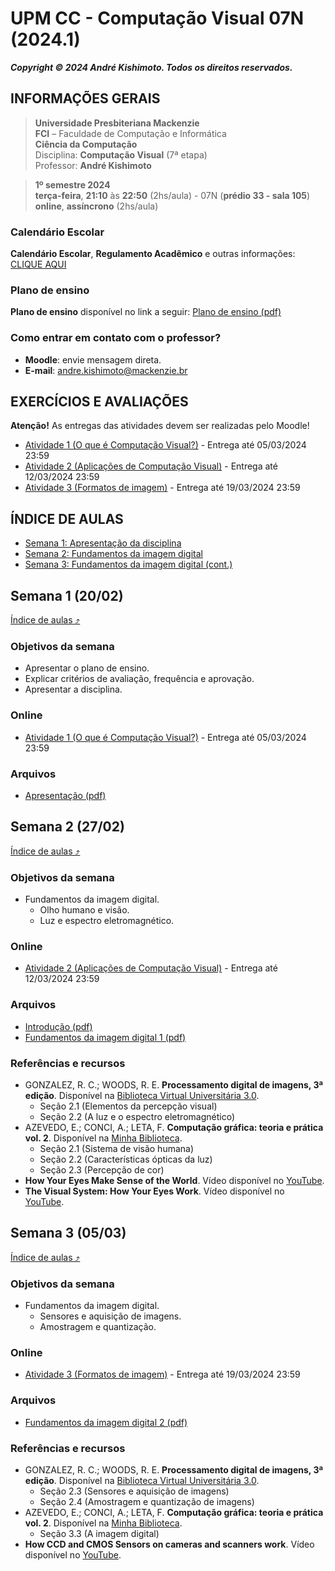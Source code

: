 # UPM CC - Computação Visual 07N (2024.1)

***Copyright &copy; 2024 André Kishimoto. Todos os direitos reservados.***

## INFORMAÇÕES GERAIS

> **Universidade Presbiteriana Mackenzie**<br>
> **FCI** – Faculdade de Computação e Informática<br>
> **Ciência da Computação**<br>
> Disciplina: **Computação Visual** (7ª etapa)<br>
> Professor: **André Kishimoto**

> **1º semestre 2024**<br>
> **terça-feira**, **21:10** às **22:50** (2hs/aula) - 07N (**prédio 33 - sala 105**)<br>
> **online**, **assíncrono** (2hs/aula)

### Calendário Escolar

**Calendário Escolar**, **Regulamento Acadêmico** e outras informações: <a href="https://www.mackenzie.br/universidade/processos-academicos-para-coordenadoria-geral-de-relacionamento-e-atendimento/informacoes-ao-aluno/calendario-escolar" target="_blank">CLIQUE AQUI</a>

### Plano de ensino

**Plano de ensino** disponível no link a seguir:
[Plano de ensino (pdf)](conteudo/plano-de-ensino/CC_7N_Plano_de_ensino_ComputacaoVisual_2024_1.pdf)

### Como entrar em contato com o professor?

- **Moodle**: envie mensagem direta.
- **E-mail**: <a href="mailto:andre.kishimoto@mackenzie.br">andre.kishimoto@mackenzie.br</a>


## EXERCÍCIOS E AVALIAÇÕES

**Atenção!** As entregas das atividades devem ser realizadas pelo Moodle!

- [Atividade 1 (O que é Computação Visual?)](atividades/n1/n1-ativ01.md) - Entrega até 05/03/2024 23:59
- [Atividade 2 (Aplicações de Computação Visual)](atividades/n1/n1-ativ02.md) - Entrega até 12/03/2024 23:59
- [Atividade 3 (Formatos de imagem)](atividades/n1/n1-ativ03.md) - Entrega até 19/03/2024 23:59


## ÍNDICE DE AULAS

- [Semana 1: Apresentação da disciplina](#semana-1-2002)
- [Semana 2: Fundamentos da imagem digital](#semana-2-2702)
- [Semana 3: Fundamentos da imagem digital (cont.)](#semana-3-0503)


## Semana 1 (20/02)

[Índice de aulas ⤴](#índice-de-aulas)

### Objetivos da semana

- Apresentar o plano de ensino.
- Explicar critérios de avaliação, frequência e aprovação.
- Apresentar a disciplina.

### Online

- [Atividade 1 (O que é Computação Visual?)](atividades/n1/n1-ativ01.md) - Entrega até 05/03/2024 23:59

### Arquivos

- [Apresentação (pdf)](conteudo/semana-1/Apresentação.pdf)


## Semana 2 (27/02)

[Índice de aulas ⤴](#índice-de-aulas)

### Objetivos da semana

- Fundamentos da imagem digital.
    - Olho humano e visão.
    - Luz e espectro eletromagnético.

### Online

- [Atividade 2 (Aplicações de Computação Visual)](atividades/n1/n1-ativ02.md) - Entrega até 12/03/2024 23:59

### Arquivos

- [Introdução (pdf)](conteudo/semana-2/Introdução.pdf)
- [Fundamentos da imagem digital 1 (pdf)](conteudo/semana-2/Fundamentos%20da%20imagem%20digital%2001.pdf)

### Referências e recursos

- GONZALEZ, R. C.; WOODS, R. E. **Processamento digital de imagens, 3ª edição**. Disponível na <a href="https://web3.mackenzie.br/biblioteca/access?libType=pearson" target="_blank">Biblioteca Virtual Universitária 3.0</a>.
  - Seção 2.1 (Elementos da percepção visual)
  - Seção 2.2 (A luz e o espectro eletromagnético)
- AZEVEDO, E.; CONCI, A.; LETA, F. **Computação gráfica: teoria e prática vol. 2**. Disponível na <a href="https://web3.mackenzie.br/biblioteca/access?libType=minhabiblioteca" target="_blank">Minha Biblioteca</a>.
  - Seção 2.1 (Sistema de visão humana)
  - Seção 2.2 (Características ópticas da luz)
  - Seção 2.3 (Percepção de cor)
- **How Your Eyes Make Sense of the World**. Vídeo disponível no <a href="https://www.youtube.com/watch?v=hsh2kPdgazo" target="_blank">YouTube</a>.
- **The Visual System: How Your Eyes Work**. Vídeo disponível no <a href="https://www.youtube.com/watch?v=TY1giZgddAs" target="_blank">YouTube</a>.


## Semana 3 (05/03)

[Índice de aulas ⤴](#índice-de-aulas)

### Objetivos da semana

- Fundamentos da imagem digital.
    - Sensores e aquisição de imagens.
    - Amostragem e quantização.

### Online

- [Atividade 3 (Formatos de imagem)](atividades/n1/n1-ativ03.md) - Entrega até 19/03/2024 23:59

### Arquivos

- [Fundamentos da imagem digital 2 (pdf)](conteudo/semana-3/Fundamentos%20da%20imagem%20digital%2002.pdf)

### Referências e recursos

- GONZALEZ, R. C.; WOODS, R. E. **Processamento digital de imagens, 3ª edição**. Disponível na <a href="https://web3.mackenzie.br/biblioteca/access?libType=pearson" target="_blank">Biblioteca Virtual Universitária 3.0</a>.
  - Seção 2.3 (Sensores e aquisição de imagens)
  - Seção 2.4 (Amostragem e quantização de imagens)
- AZEVEDO, E.; CONCI, A.; LETA, F. **Computação gráfica: teoria e prática vol. 2**. Disponível na <a href="https://web3.mackenzie.br/biblioteca/access?libType=minhabiblioteca" target="_blank">Minha Biblioteca</a>.
  - Seção 3.3 (A imagem digital)
- **How CCD and CMOS Sensors on cameras and scanners work**. Vídeo disponível no <a href="https://www.youtube.com/watch?v=kM5R8tB5wqQ" target="_blank">YouTube</a>.

